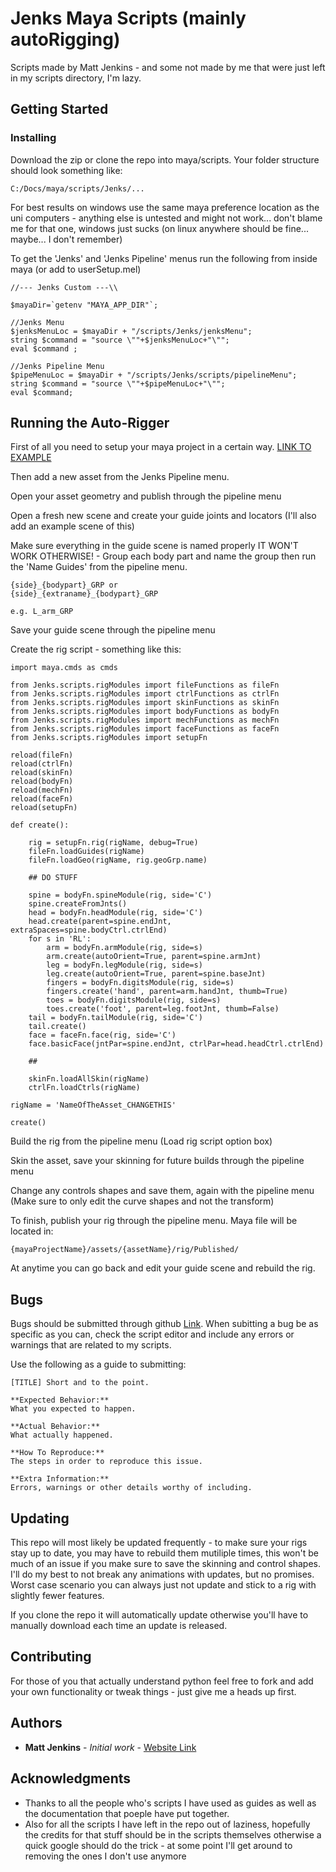 # Jenks Maya Scripts (mainly autoRigging)

Scripts made by Matt Jenkins - and some not made by me that were just left in my scripts directory, I'm lazy.

## Getting Started

### Installing

Download the zip or clone the repo into maya/scripts. Your folder structure should look something like:

```
C:/Docs/maya/scripts/Jenks/...
```

For best results on windows use the same maya preference location as the uni computers - anything else is untested and might not work... don't blame me for that one, windows just sucks (on linux anywhere should be fine... maybe... I don't remember)

To get the 'Jenks' and 'Jenks Pipeline' menus run the following from inside maya (or add to userSetup.mel)

```
//--- Jenks Custom ---\\

$mayaDir=`getenv "MAYA_APP_DIR"`;

//Jenks Menu
$jenksMenuLoc = $mayaDir + "/scripts/Jenks/jenksMenu";
string $command = "source \""+$jenksMenuLoc+"\"";
eval $command ;

//Jenks Pipeline Menu
$pipeMenuLoc = $mayaDir + "/scripts/Jenks/scripts/pipelineMenu";
string $command = "source \""+$pipeMenuLoc+"\"";
eval $command;
```

## Running the Auto-Rigger

First of all you need to setup your maya project in a certain way. [LINK TO EXAMPLE](https://drive.google.com/open?id=0B5PToUGA1O81Qk1NTE9YWkZkZk0)

Then add a new asset from the Jenks Pipeline menu.

Open your asset geometry and publish through the pipeline menu

Open a fresh new scene and create your guide joints and locators (I'll also add an example scene of this)

Make sure everything in the guide scene is named properly IT WON'T WORK OTHERWISE! - Group each body part and name the group then run the 'Name Guides' from the pipeline menu.

```
{side}_{bodypart}_GRP or
{side}_{extraname}_{bodypart}_GRP

e.g. L_arm_GRP
```

Save your guide scene through the pipeline menu

Create the rig script - something like this:
```
import maya.cmds as cmds

from Jenks.scripts.rigModules import fileFunctions as fileFn
from Jenks.scripts.rigModules import ctrlFunctions as ctrlFn
from Jenks.scripts.rigModules import skinFunctions as skinFn
from Jenks.scripts.rigModules import bodyFunctions as bodyFn
from Jenks.scripts.rigModules import mechFunctions as mechFn
from Jenks.scripts.rigModules import faceFunctions as faceFn
from Jenks.scripts.rigModules import setupFn

reload(fileFn)
reload(ctrlFn)
reload(skinFn)
reload(bodyFn)
reload(mechFn)
reload(faceFn)
reload(setupFn)

def create():

    rig = setupFn.rig(rigName, debug=True)
    fileFn.loadGuides(rigName)
    fileFn.loadGeo(rigName, rig.geoGrp.name)

    ## DO STUFF

    spine = bodyFn.spineModule(rig, side='C')
    spine.createFromJnts()
    head = bodyFn.headModule(rig, side='C')
    head.create(parent=spine.endJnt, extraSpaces=spine.bodyCtrl.ctrlEnd)
    for s in 'RL':
        arm = bodyFn.armModule(rig, side=s)
        arm.create(autoOrient=True, parent=spine.armJnt)
        leg = bodyFn.legModule(rig, side=s)
        leg.create(autoOrient=True, parent=spine.baseJnt)
        fingers = bodyFn.digitsModule(rig, side=s)
        fingers.create('hand', parent=arm.handJnt, thumb=True)
        toes = bodyFn.digitsModule(rig, side=s)
        toes.create('foot', parent=leg.footJnt, thumb=False)
    tail = bodyFn.tailModule(rig, side='C')
    tail.create()
    face = faceFn.face(rig, side='C')
    face.basicFace(jntPar=spine.endJnt, ctrlPar=head.headCtrl.ctrlEnd)

    ##

    skinFn.loadAllSkin(rigName)
    ctrlFn.loadCtrls(rigName)

rigName = 'NameOfTheAsset_CHANGETHIS'

create()
```

Build the rig from the pipeline menu (Load rig script option box)

Skin the asset, save your skinning for future builds through the pipeline menu

Change any controls shapes and save them, again with the pipeline menu (Make sure to only edit the curve shapes and not the transform)

To finish, publish your rig through the pipeline menu. Maya file will be located in:
```
{mayaProjectName}/assets/{assetName}/rig/Published/
```

At anytime you can go back and edit your guide scene and rebuild the rig.

## Bugs

Bugs should be submitted through github [Link](https://github.com/Jennykinns/Jenks/issues). When subitting a bug be as specific as you can, check the script editor and include any errors or warnings that are related to my scripts.

Use the following as a guide to submitting:

```
[TITLE] Short and to the point.

**Expected Behavior:**
What you expected to happen.

**Actual Behavior:**
What actually happened.

**How To Reproduce:**
The steps in order to reproduce this issue.

**Extra Information:**
Errors, warnings or other details worthy of including.
```

## Updating

This repo will most likely be updated frequently - to make sure your rigs stay up to date, you may have to rebuild them mutiliple times, this won't be much of an issue if you make sure to save the skinning and control shapes. I'll do my best to not break any animations with updates, but no promises. Worst case scenario you can always just not update and stick to a rig with slightly fewer features.

If you clone the repo it will automatically update otherwise you'll have to manually download each time an update is released.

## Contributing

For those of you that actually understand python feel free to fork and add your own functionality or tweak things - just give me a heads up first.

## Authors

* **Matt Jenkins** - *Initial work* - [Website Link](https://www.JenksProductions.co.uk)

## Acknowledgments

* Thanks to all the people who's scripts I have used as guides as well as the documentation that poeple have put together.
* Also for all the scripts I have left in the repo out of laziness, hopefully the credits for that stuff should be in the scripts themselves otherwise a quick google should do the trick - at some point I'll get around to removing the ones I don't use anymore
